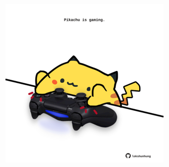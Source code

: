 <!-- built at 21/08/2021, 09:01:30 UTC -->
<p align="center">
  <img width="500" height="500" src="./ReadmeImage.svg">
</p>

